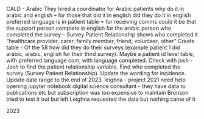 CALD - Arabic They hired a coordinator for Arabic patients
why do it in arabic and english
–
for those that did it in english did they do it in english
preferred language is in patient table = for receiving comms
could it be that the support person complete in english for the arabic person
who completed the survey
–
Survey Patient Relationship shows who completed it “healthcare provider, carer, family member, friend, volunteer, other”
Create table - Of the 58 how did they do their surveys (example patient 1 did arabic, arabic, english for their third survey). Maybe a patient id level table, with preferred language com, with language completed.
Check with josh - Josh to find the patient relationship variable. Find who completed the survey (Survey Patient Relationship).
Update the wording for incidence.
Update date range to the end of 2023.
leighna - project 2021
need help opening jupyter notebook
digital science consultant - they have data to publications etc but subscription was too expensive to maintain
Bronson tried to test it out but left
Leighna requested the data but nothing came of it

2023
